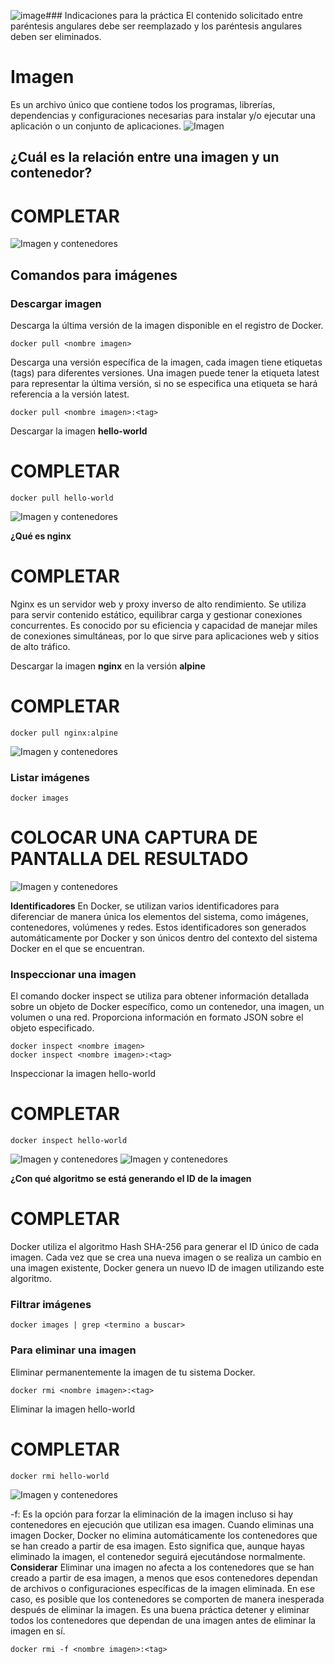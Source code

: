 ![image](https://github.com/JexDev13/2024A-ISWD633-GR2/assets/119013519/84d62854-55e3-4325-9327-cd595fbca558)### Indicaciones para la práctica
El contenido solicitado entre paréntesis angulares debe ser reemplazado y los paréntesis angulares deben ser eliminados.

# Imagen
Es un archivo único que contiene todos los programas, librerías, dependencias y configuraciones necesarias para instalar y/o ejecutar una aplicación o un conjunto de aplicaciones.
![Imagen](imagenes/imagen.PNG)


## ¿Cuál es la relación entre una imagen y un contenedor? 
# COMPLETAR 

![Imagen y contenedores](imagenes/imagenYcontenedores.JPG)
## Comandos para imágenes

### Descargar imagen
Descarga la última versión de la imagen disponible en el registro de Docker.

```
docker pull <nombre imagen> 
```
Descarga una versión específica de la imagen, cada imagen tiene etiquetas (tags) para diferentes versiones.
Una imagen puede tener la etiqueta latest para representar la última versión, si no se especifica una etiqueta se hará referencia a la versión latest.

```
docker pull <nombre imagen>:<tag>
```

Descargar la imagen **hello-world**
# COMPLETAR

```
docker pull hello-world
```
![Imagen y contenedores](imagenes/docker_pull_image.PNG)

**¿Qué es nginx**
# COMPLETAR 

Nginx es un servidor web y proxy inverso de alto rendimiento. Se utiliza para servir contenido estático, equilibrar carga y gestionar conexiones concurrentes. Es conocido por su eficiencia y capacidad de manejar miles de conexiones simultáneas, por lo que sirve para aplicaciones web y sitios de alto tráfico.

Descargar la imagen  **nginx** en la versión **alpine**
# COMPLETAR

```
docker pull nginx:alpine
```

![Imagen y contenedores](imagenes/docker_pull_nginx.PNG)

### Listar imágenes

```
docker images
```

# COLOCAR UNA CAPTURA DE PANTALLA DEL RESULTADO 

![Imagen y contenedores](imagenes/docker_images.PNG)

**Identificadores**
En Docker, se utilizan varios identificadores para diferenciar de manera única los elementos del sistema, como imágenes, contenedores, volúmenes y redes. Estos identificadores son generados automáticamente por Docker y son únicos dentro del contexto del sistema Docker en el que se encuentran. 

### Inspeccionar una imagen
El comando docker inspect se utiliza para obtener información detallada sobre un objeto de Docker específico, como un contenedor, una imagen, un volumen o una red.  Proporciona información en formato JSON sobre el objeto especificado.

```
docker inspect <nombre imagen>
docker inspect <nombre imagen>:<tag>
```

Inspeccionar la imagen hello-world 
# COMPLETAR
```
docker inspect hello-world
```

![Imagen y contenedores](imagenes/docker_inspect_1.PNG)
![Imagen y contenedores](imagenes/docker_inspect_2.PNG)

**¿Con qué algoritmo se está generando el ID de la imagen**
# COMPLETAR

Docker utiliza el algoritmo Hash SHA-256 para generar el ID único de cada imagen. 
Cada vez que se crea una nueva imagen o se realiza un cambio en una imagen existente, Docker genera un nuevo ID de imagen utilizando este algoritmo. 

### Filtrar imágenes

```
docker images | grep <termino a buscar>
```

### Para eliminar una imagen
Eliminar permanentemente la imagen de tu sistema Docker.

```
docker rmi <nombre imagen>:<tag>
```

Eliminar la imagen hello-world 
# COMPLETAR

```
docker rmi hello-world
```

![Imagen y contenedores](imagenes/docker_delete.PNG)

-f: Es la opción para forzar la eliminación de la imagen incluso si hay contenedores en ejecución que utilizan esa imagen.
Cuando eliminas una imagen Docker, Docker no elimina automáticamente los contenedores que se han creado a partir de esa imagen. Esto significa que, aunque hayas eliminado la imagen, el contenedor seguirá ejecutándose normalmente.  
**Considerar**
Eliminar una imagen no afecta a los contenedores que se han creado a partir de esa imagen, a menos que esos contenedores dependan de archivos o configuraciones específicas de la imagen eliminada. En ese caso, es posible que los contenedores se comporten de manera inesperada después de eliminar la imagen.
Es una buena práctica detener y eliminar todos los contenedores que dependan de una imagen antes de eliminar la imagen en sí.

```
docker rmi -f <nombre imagen>:<tag>
```

